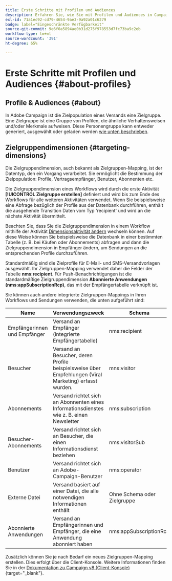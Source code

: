 ```yaml
---
title: Erste Schritte mit Profilen und Audiences
description: Erfahren Sie, wie Sie mit Profilen und Audiences in Campaign Web arbeiten.
exl-id: 71a1ec92-cd79-4654-9ae3-9a92a01c6279
badge: label="Eingeschränkte Verfügbarkeit"
source-git-commit: 9e6f0a5894ae0b31d275f978553d7fc73ba9c2eb
workflow-type: tm+mt
source-wordcount: '391'
ht-degree: 65%

---
```


# Erste Schritte mit Profilen und Audiences {#about-profiles}

## Profile &amp; Audiences {#about}

In Adobe Campaign ist die Zielpopulation eines Versands eine Zielgruppe. Eine Zielgruppe ist eine Gruppe von Profilen, die ähnliche Verhaltensweisen und/oder Merkmale aufweisen. Diese Personengruppe kann entweder generiert, ausgewählt oder geladen werden [wie unten beschrieben](#audiences).

## Zielgruppendimensionen {#targeting-dimensions}

Die Zielgruppendimension, auch bekannt als Zielgruppen-Mapping, ist der Datentyp, den ein Vorgang verarbeitet. Sie ermöglicht die Bestimmung der Zielpopulation: Profile, Vertragsempfänger, Benutzer, Abonnenten etc.

Die Zielgruppendimension eines Workflows wird durch die erste Aktivität **[!UICONTROL Zielgruppe erstellen]** definiert und wird bis zum Ende des Workflows für alle weiteren Aktivitäten verwendet. Wenn Sie beispielsweise eine Abfrage bezüglich der Profile aus der Datenbank durchführen, enthält die ausgehende Transition Daten vom Typ &#39;recipient&#39; und wird an die nächste Aktivität übermittelt.

Beachten Sie, dass Sie die Zielgruppendimension in einem Workflow mithilfe der Aktivität [Dimensionsaktivität ändern](../workflows/activities/change-dimension.md) wechseln können. Auf diese Weise können Sie beispielsweise die Datenbank in einer bestimmten Tabelle (z. B. bei Käufen oder Abonnements) abfragen und dann die Zielgruppendimension in Empfänger ändern, um Sendungen an die entsprechenden Profile durchzuführen.

Standardmäßig sind die Zielprofile für E-Mail- und SMS-Versandvorlagen ausgewählt. Ihr Zielgruppen-Mapping verwendet daher die Felder der Tabelle **nms:recipient**. Für Push-Benachrichtigungen ist die standardmäßige Zielgruppendimension **Abonnierte Anwendungen (nms:appSubscriptionRcp)**, das mit der Empfängertabelle verknüpft ist.

Sie können auch andere integrierte Zielgruppen-Mappings in Ihren Workflows und Sendungen verwenden, die unten aufgeführt sind:

| Name | Verwendungszweck | Schema |
|---|---|---|
| Empfängerinnen und Empfänger | Versand an Empfänger (integrierte Empfängertabelle) | nms:recipient |
| Besucher | Versand an Besucher, deren Profile beispielsweise über Empfehlungen (Viral Marketing) erfasst wurden. | mns:visitor |
| Abonnements  | Versand richtet sich an Abonnenten eines Informationsdienstes wie z. B. einen Newsletter | nms:subscription |
| Besucher-Abonnements | Versand richtet sich an Besucher, die einen Informationsdienst beziehen | nms:visitorSub |
| Benutzer | Versand richtet sich an Adobe-Campaign-Benutzer | nms:operator |
| Externe Datei | Versand basiert auf einer Datei, die alle notwendigen Informationen enthält | Ohne Schema oder Zielgruppe |
| Abonnierte Anwendungen | Versand an Empfängerinnen und Empfänger, die eine Anwendung abonniert haben | nms:appSubscriptionRcp |

Zusätzlich können Sie je nach Bedarf ein neues Zielgruppen-Mapping erstellen. Dies erfolgt über die Client-Konsole. Weitere Informationen finden Sie in der [Dokumentation zu Campaign v8 (Client-Konsole)](https://experienceleague.adobe.com/docs/campaign/campaign-v8/audience/add-profiles/target-mappings.html?lang=de#new-mapping){target="_blank"}.
